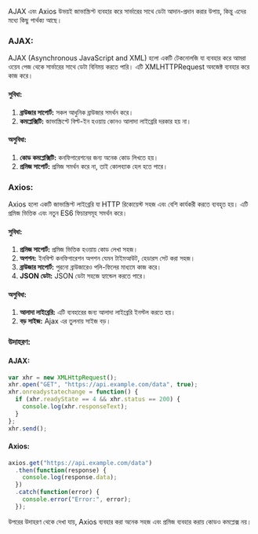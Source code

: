 AJAX এবং Axios উভয়ই জাভাস্ক্রিপ্ট ব্যবহার করে সার্ভারের সাথে ডেটা আদান-প্রদান করার উপায়, কিন্তু এদের মধ্যে কিছু পার্থক্য আছে।

### AJAX:
AJAX (Asynchronous JavaScript and XML) হলো একটি টেকনোলজি যা ব্যবহার করে আমরা ওয়েব পেজ থেকে সার্ভারের সাথে ডেটা বিনিময় করতে পারি। এটি XMLHTTPRequest অবজেক্ট ব্যবহার করে কাজ করে।

#### সুবিধা:
1. **ব্রাউজার সাপোর্ট:** সকল আধুনিক ব্রাউজার সমর্থন করে।
2. **কমপ্লেক্সিটি:** জাভাস্ক্রিপ্টে বিল্ট-ইন হওয়ায় কোনও আলাদা লাইব্রেরি দরকার হয় না।

#### অসুবিধা:
1. **কোড কমপ্লেক্সিটি:** কনফিগারেশনের জন্য অনেক কোড লিখতে হয়।
2. **প্রমিজ সাপোর্ট:** প্রমিজ সমর্থন করে না, তাই কোলব্যাক হেল হতে পারে।

### Axios:
Axios হলো একটি জাভাস্ক্রিপ্ট লাইব্রেরি যা HTTP রিকোয়েস্ট সহজ এবং বেশি কার্যকরী করতে ব্যবহৃত হয়। এটি প্রমিজ ভিত্তিক এবং নতুন ES6 ফিচারসমূহ সমর্থন করে।

#### সুবিধা:
1. **প্রমিজ সাপোর্ট:** প্রমিজ ভিত্তিক হওয়ায় কোড লেখা সহজ।
2. **অপশন:** ইনবিল্ট কনফিগারেশন অপশন যেমন টাইমআউট, হেডারস সেট করা সহজ।
3. **ব্রাউজার সাপোর্ট:** পুরনো ব্রাউজারেও পলি-ফিলের মাধ্যমে কাজ করে।
4. **JSON ডেটা:** JSON ডেটা সহজে হ্যান্ডেল করতে পারে।

#### অসুবিধা:
1. **আলাদা লাইব্রেরি:** এটি ব্যবহারের জন্য আলাদা লাইব্রেরি ইনস্টল করতে হয়।
2. **বড় সাইজ:** Ajax এর তুলনায় সাইজ বড়।

### উদাহরণ:

#### AJAX:
```javascript
var xhr = new XMLHttpRequest();
xhr.open("GET", "https://api.example.com/data", true);
xhr.onreadystatechange = function() {
  if (xhr.readyState == 4 && xhr.status == 200) {
    console.log(xhr.responseText);
  }
};
xhr.send();
```

#### Axios:
```javascript
axios.get("https://api.example.com/data")
  .then(function(response) {
    console.log(response.data);
  })
  .catch(function(error) {
    console.error("Error:", error);
  });
```

উপরের উদাহরণ থেকে দেখা যায়, Axios ব্যবহার করা অনেক সহজ এবং প্রমিজ ব্যবহার করায় কোডও কমপ্লেক্স নয়।